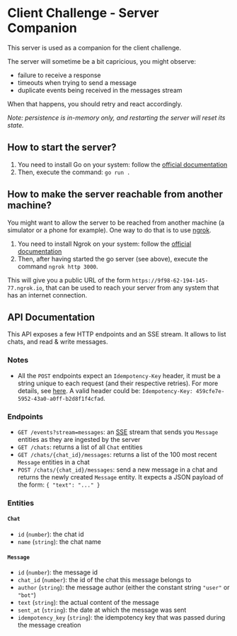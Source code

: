 # Client Challenge - Server Companion

This server is used as a companion for the client challenge.

The server will sometime be a bit capricious, you might observe:
- failure to receive a response
- timeouts when trying to send a message
- duplicate events being received in the messages stream

When that happens, you should retry and react accordingly.

_Note: persistence is in-memory only, and restarting the server will reset its
state._

## How to start the server?

1. You need to install Go on your system: follow the [official documentation](https://go.dev/doc/install)
2. Then, execute the command: `go run .`

## How to make the server reachable from another machine?

You might want to allow the server to be reached from another machine (a
simulator or a phone for example). One way to do that is to use
[ngrok](https://ngrok.com/).

1. You need to install Ngrok on your system: follow the [official
   documentation](https://ngrok.com/download)
2. Then, after having started the go server (see above), execute the command
   `ngrok http 3000`.

This will give you a public URL of the form
`https://9f98-62-194-145-77.ngrok.io`, that can be used to reach your server
from any system that has an internet connection.

## API Documentation

This API exposes a few HTTP endpoints and an SSE stream. It allows to list
chats, and read & write messages.

### Notes

- All the `POST` endpoints expect an `Idempotency-Key` header, it must be a string
  unique to each request (and their respective retries). For more details, see
  [here](https://stripe.com/docs/api/idempotent_requests). A valid header could
  be: `Idempotency-Key: 459cfe7e-5952-43a0-a0ff-b2d8f1f4cfad`.

### Endpoints

- `GET /events?stream=messages`: an
  [SSE](https://en.wikipedia.org/wiki/Server-sent_events) stream that sends you
  `Message` entities as they are ingested by the server
- `GET /chats`: returns a list of all `Chat` entities
- `GET /chats/{chat_id}/messages`: returns a list of the 100 most recent
  `Message` entities in a chat
- `POST /chats/{chat_id}/messages`: send a new message in a chat and returns the
  newly created `Message` entity. It expects a JSON payload of the form: `{
  "text": "..." }`

### Entities

#### `Chat`
- `id` (`number`): the chat id
- `name` (`string`): the chat name

#### `Message`
- `id` (`number`): the message id
- `chat_id` (`number`): the id of the chat this message belongs to
- `author` (`string`): the message author (either the constant string `"user"`
  or `"bot"`)
- `text` (`string`): the actual content of the message
- `sent_at` (`string`): the date at which the message was sent
- `idempotency_key` (`string`): the idempotency key that was passed during the
  message creation
